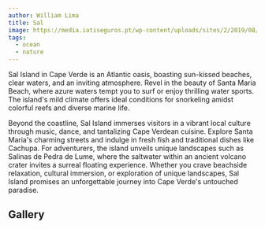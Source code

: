 ```yaml
---
author: William Lima
title: Sal
image: https://media.iatiseguros.pt/wp-content/uploads/sites/2/2019/08/praia-santa-maria-ilha-sal.jpg
tags:
  - ocean
  - nature
---
```


<Hero />

Sal Island in Cape Verde is an Atlantic oasis, boasting sun-kissed beaches, clear waters, and an inviting atmosphere. Revel in the beauty of Santa Maria Beach, where azure waters tempt you to surf or enjoy thrilling water sports. The island's mild climate offers ideal conditions for snorkeling amidst colorful reefs and diverse marine life.

Beyond the coastline, Sal Island immerses visitors in a vibrant local culture through music, dance, and tantalizing Cape Verdean cuisine. Explore Santa Maria's charming streets and indulge in fresh fish and traditional dishes like Cachupa. For adventurers, the island unveils unique landscapes such as Salinas de Pedra de Lume, where the saltwater within an ancient volcano crater invites a surreal floating experience. Whether you crave beachside relaxation, cultural immersion, or exploration of unique landscapes, Sal Island promises an unforgettable journey into Cape Verde's untouched paradise.

## Gallery ##

<Gallery>
    <GalleryItem url="https://caboverdetravelguide.com/wp-content/uploads/2021/10/Boa-Vista-Praia-3-1.jpg?id=8694" />
    <GalleryItem url="https://caboverdetravelguide.com/wp-content/uploads/2021/10/Sal-Salinas-em-Pedra-Lume.jpg" />
    <GalleryItem url="https://caboverdetravelguide.com/wp-content/uploads/2021/10/Sal-Praia-4.jpeg" />
    <GalleryItem url="https://www.capeverdeislands.org/wp-content/uploads/2017/04/surfing-cape-verde.png" />
</Gallery>

